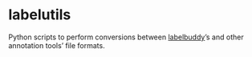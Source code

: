 # labelutils

Python scripts to perform conversions between [labelbuddy](https://jeromedockes.github.io/labelbuddy)’s and other annotation tools’ file formats.
